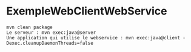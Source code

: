 # ExempleWebClientWebService

```
mvn clean package
Le serveur : mvn exec:java@server
Une application qui utilise le webservice : mvn exec:java@client -Dexec.cleanupDaemonThreads=false
```
